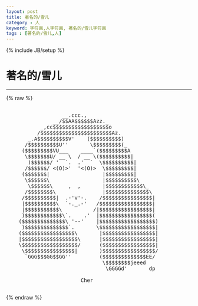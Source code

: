 ```yaml
---
layout: post
title: 著名的/雪儿
category : 人
keyword: 字符画,人字符画, 著名的/雪儿字符画
tags : [著名的/雪儿,人]
---
```

{% include JB/setup %}
# 著名的/雪儿
---
{% raw %}
<pre>

                  __.ccc.,
               __/$$AA$$$$$$Azz._
           _,cc$$$$$$$$$$$$$$$$$$o
          /$$$$$$$$$$$$$$$$$$$$$$$Az.
       _.A$$$$$$$$$$V&#039;    ($$$$$$$$$$)
      /$$$$$$$$$$U&#039;&#039;       \$$$$$$$$$(_
     ($$$$$$$$$VU___    ____`($$$$$$$$$A
      \$$$$$$$U/ __ \  / __ \($$$$$$$$$$|
       )$$$$$$/ &#039;  `.  .&#039;  `  \$$$$$$$$$$|
      /$$$$$$/ &lt;(O)&gt;&#039;  &#039;&lt;(O)&gt;  \$$$$$$$$$|
     ($$$$$$$|                 |$$$$$$$$$|
      \$$$$$$\                 |$$$$$$$$$$\
       \$$$$$$\     ,  ,       |$$$$$$$$$$$$\_
      /$$$$$$$$\               |$$$$$$$$$$$$$$\
     /$$$$$$$$$$|  .-&#039;v&#039;-.    /$$$$$$$$$$$$$$$$|
     |$$$$$$$$$$\  `-._.-&#039;   /$$$$$$$$$$$$$$$$$|
     |$$$$$$$$$$$\          /|$$$$$$$$$$$$$$$$$|
     )$$$$$$$$$$$$\`.    .&#039;  |$$$$$$$$$$$$$$$$$(
    ($$$$$$$$$$$$$$\ &#039;--&#039;    |$$$$$$$$$$$$$$$$$$)
     )$$$$$$$$$$$$$$`.       \$$$$$$$$$$$$$$$$$$|
    ($$$$$$$$$$$$$$$$$\       |$$$$$$$$$$$$$$$$$|
    |$$$$$$$$$$$$$$$$$$\      |$$$$$$$$$$$$$$$$$|
    \$$$$$$$$$$$$$$$$$$/      ($$$$$$$$$$$$$$$$$|
     \$$$$$$$$$$$$$$$$|       )$$$$$$$$$$$$$$$$$/
      `GGG$$$GG$$GG&#039;&#039;         ($$$$$$$$$$$$$$EE/
                               \$$$$$$$$jeeed
                                \GGGGd&#039;       dp

                        Cher
 </pre>
{% endraw %}
